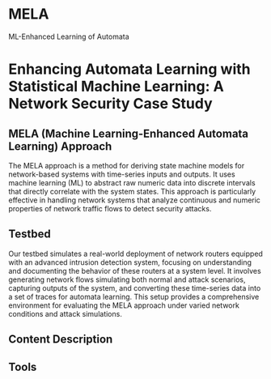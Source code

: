 # MELA
ML-Enhanced Learning of Automata
# Enhancing Automata Learning with Statistical Machine Learning: A Network Security Case Study

## MELA (Machine Learning-Enhanced Automata Learning) Approach

The MELA approach is a method for deriving state machine models for network-based systems with time-series inputs and outputs. It uses machine learning (ML) to abstract raw numeric data into discrete intervals that directly correlate with the system states. This approach is particularly effective in handling network systems that analyze continuous and numeric properties of network traffic flows to detect security attacks.

## Testbed

Our testbed simulates a real-world deployment of network routers equipped with an advanced intrusion detection system, focusing on understanding and documenting the behavior of these routers at a system level. It involves generating network flows simulating both normal and attack scenarios, capturing outputs of the system, and converting these time-series data into a set of traces for automata learning. This setup provides a comprehensive environment for evaluating the MELA approach under varied network conditions and attack simulations.

## Content Description


## Tools
